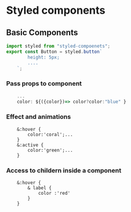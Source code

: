 # Styled components

## Basic Components

```javascript
import styled from "styled-compoenets";
export const Button = styled.button`
        height: 5px;
        ....
    `;
```

### Pass props to component

```javascript
    ...
    color: ${({color})=> color?color:"blue" }
```

### Effect and animations

```
    &:hover {
        color:'coral';...
    }
    &:active {
        color:'green';...
    }
```

### Access to childern inside a component

```
    &:hover {
        & label {
            color :'red'
        }
    }
```

